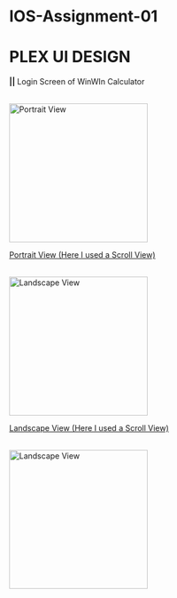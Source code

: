 # IOS-Assignment-01
# PLEX UI DESIGN


<p align="left"><b>||</b> Login Screen of WinWIn Calculator  </p><br>
<img src="https://user-images.githubusercontent.com/77487432/106848977-f3d8b700-66d7-11eb-9aef-d1687fcebd6a.PNG"  alt="Portrait View" width="250">
<p align="left"> <u>Portrait View (Here I used a Scroll View)</u> </p><br>
<img src="https://user-images.githubusercontent.com/77487432/106848855-c1c75500-66d7-11eb-9f84-269599df647c.PNG"  alt="Landscape View" width="250">
<p align="left"> <u>Landscape View (Here I used a Scroll View)</u> </p><br>
<img src="https://user-images.githubusercontent.com/77487432/106849129-2bdffa00-66d8-11eb-9bc2-9ea439604abc.PNG"  alt="Landscape View" width="250">


